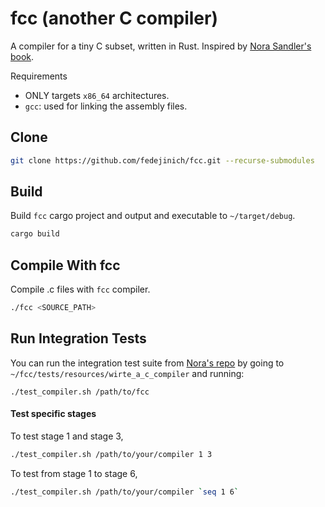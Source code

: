 # fcc (another C compiler)

A compiler for a tiny C subset, written in Rust. Inspired by [Nora Sandler's book](https://norasandler.com/2022/03/29/Write-a-C-Compiler-the-Book.html).

Requirements
- ONLY targets `x86_64` architectures.
- `gcc`: used for linking the assembly files.

## Clone

```bash
git clone https://github.com/fedejinich/fcc.git --recurse-submodules
```

## Build

Build `fcc` cargo project and output and executable to `~/target/debug`.

```bash
cargo build
```

## Compile With fcc

Compile .c files with `fcc` compiler.

```bash 
./fcc <SOURCE_PATH>
```

## Run Integration Tests 

You can run the integration test suite from [Nora's repo](https://github.com/nlsandler/write_a_c_compiler) by going to `~/fcc/tests/resources/wirte_a_c_compiler` and running:

```
./test_compiler.sh /path/to/fcc
```

#### Test specific stages

To test stage 1 and stage 3,

```bash
./test_compiler.sh /path/to/your/compiler 1 3
```

To test from stage 1 to stage 6,

```bash
./test_compiler.sh /path/to/your/compiler `seq 1 6`
```
